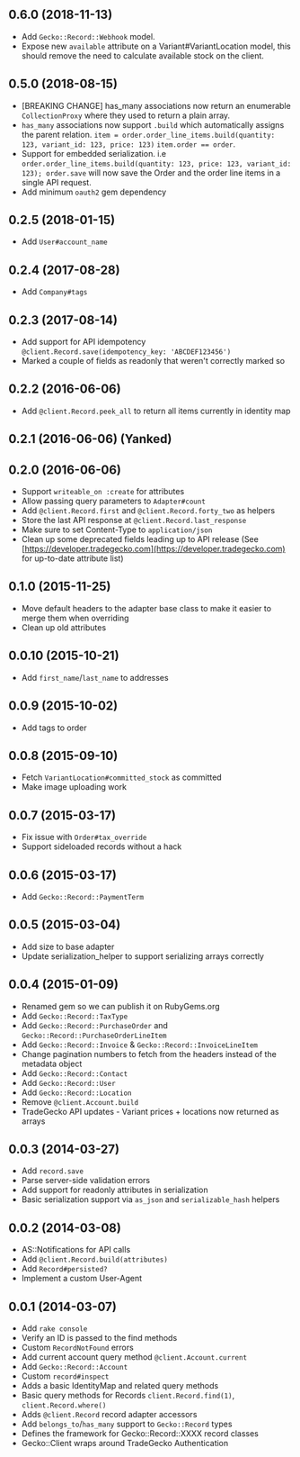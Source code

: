 ## 0.6.0 (2018-11-13)
- Add `Gecko::Record::Webhook` model.
- Expose new `available` attribute on a Variant#VariantLocation model, this should remove the need to calculate available stock on the client.

## 0.5.0 (2018-08-15)
- [BREAKING CHANGE] has_many associations now return an enumerable
  `CollectionProxy` where they used to return a plain array.
- `has_many` associations now support `.build` which automatically assigns the parent
  relation. `item = order.order_line_items.build(quantity: 123, variant_id: 123, price: 123)`
  `item.order == order`.
- Support for embedded serialization.
  i.e `order.order_line_items.build(quantity: 123, price: 123, variant_id: 123); order.save`
  will now save the Order and the order line items in a single API request.
- Add minimum `oauth2` gem dependency

## 0.2.5 (2018-01-15)
- Add `User#account_name`

## 0.2.4 (2017-08-28)
- Add `Company#tags`

## 0.2.3 (2017-08-14)
- Add support for API idempotency `@client.Record.save(idempotency_key: 'ABCDEF123456')`
- Marked a couple of fields as readonly that weren't correctly marked so

## 0.2.2 (2016-06-06)
- Add `@client.Record.peek_all` to return all items currently in identity map

## 0.2.1 (2016-06-06) (Yanked)
## 0.2.0 (2016-06-06)
- Support `writeable_on :create` for attributes
- Allow passing query parameters to `Adapter#count`
- Add `@client.Record.first` and `@client.Record.forty_two` as helpers
- Store the last API response at `@client.Record.last_response`
- Make sure to set Content-Type to `application/json`
- Clean up some deprecated fields leading up to API release (See [https://developer.tradegecko.com](https://developer.tradegecko.com) for up-to-date attribute list)

## 0.1.0 (2015-11-25)
- Move default headers to the adapter base class to make it easier to merge them when overriding
- Clean up old attributes

## 0.0.10 (2015-10-21)
- Add `first_name`/`last_name` to addresses

## 0.0.9 (2015-10-02)
- Add tags to order

## 0.0.8 (2015-09-10)
- Fetch `VariantLocation#committed_stock` as committed
- Make image uploading work

## 0.0.7 (2015-03-17)
- Fix issue with `Order#tax_override`
- Support sideloaded records without a hack

## 0.0.6 (2015-03-17)
- Add `Gecko::Record::PaymentTerm`

## 0.0.5 (2015-03-04)
- Add size to base adapter
- Update serialization_helper to support serializing arrays correctly

## 0.0.4 (2015-01-09)
- Renamed gem so we can publish it on RubyGems.org
- Add `Gecko::Record::TaxType`
- Add `Gecko::Record::PurchaseOrder` and `Gecko::Record::PurchaseOrderLineItem`
- Add `Gecko::Record::Invoice` & `Gecko::Record::InvoiceLineItem`
- Change pagination numbers to fetch from the headers instead of the metadata object
- Add `Gecko::Record::Contact`
- Add `Gecko::Record::User`
- Add `Gecko::Record::Location`
- Remove `@client.Account.build`
- TradeGecko API updates - Variant prices + locations now returned as arrays

## 0.0.3 (2014-03-27)

- Add `record.save`
- Parse server-side validation errors
- Add support for readonly attributes in serialization
- Basic serialization support via `as_json` and `serializable_hash` helpers

## 0.0.2 (2014-03-08)

- AS::Notifications for API calls
- Add `@client.Record.build(attributes)`
- Add `Record#persisted?`
- Implement a custom User-Agent

## 0.0.1 (2014-03-07)

- Add `rake console`
- Verify an ID is passed to the find methods
- Custom `RecordNotFound` errors
- Add current account query method `@client.Account.current`
- Add `Gecko::Record::Account`
- Custom `record#inspect`
- Adds a basic IdentityMap and related query methods
- Basic query methods for Records `client.Record.find(1)`, `client.Record.where()`
- Adds `@client.Record` record adapter accessors
- Add `belongs_to`/`has_many` support to `Gecko::Record` types
- Defines the framework for Gecko::Record::XXXX record classes
- Gecko::Client wraps around TradeGecko Authentication
